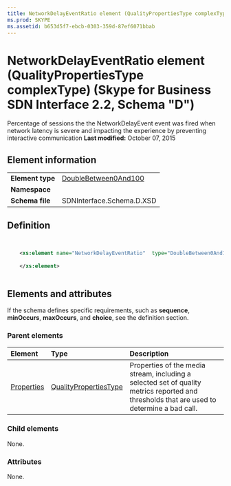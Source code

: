 ```yaml
---
title: NetworkDelayEventRatio element (QualityPropertiesType complexType) (Skype for Business SDN Interface 2.2, Schema "D")
ms.prod: SKYPE
ms.assetid: b653d5f7-ebcb-0303-359d-87ef6071bbab
---
```



# NetworkDelayEventRatio element (QualityPropertiesType complexType) (Skype for Business SDN Interface 2.2, Schema "D")
Percentage of sessions the the NetworkDelayEvent event was fired when network latency is severe and impacting the experience by preventing interactive communication 
 **Last modified:** October 07, 2015
  
    
    


## Element information


|||
|:-----|:-----|
|**Element type**| [DoubleBetween0And100](doublebetween0and100-simpletype.md)|
|**Namespace**||
|**Schema file**|SDNInterface.Schema.D.XSD |
   

## Definition


```XML


    <xs:element name="NetworkDelayEventRatio"  type="DoubleBetween0And100">
    
    </xs:element>
  
```


## Elements and attributes

If the schema defines specific requirements, such as **sequence**, **minOccurs**, **maxOccurs**, and **choice**, see the definition section. 
  
    
    

### Parent elements



|**Element**|**Type**|**Description**|
|:-----|:-----|:-----|
| [Properties](properties-element-qualitytype-complextype.md)| [QualityPropertiesType](qualitypropertiestype-complextype.md)|Properties of the media stream, including a selected set of quality metrics reported and thresholds that are used to determine a bad call. |
   

### Child elements

None. 
  
    
    

### Attributes

None. 
  
    
    

